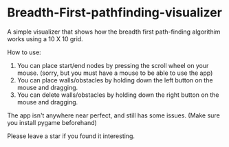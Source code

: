 # Breadth-First-pathfinding-visualizer
A simple visualizer that shows how the breadth first path-finding algorithim works using a 10 X 10 grid.

How to use:
1. You can place start/end nodes by pressing the scroll wheel on your mouse. (sorry, but you must have a mouse to be able to use the app)
2. You can place walls/obstacles by holding down the left button on the mouse and dragging.
3. You can delete walls/obstacles by holding down the right button on the mouse and dragging.

The app isn't anywhere near perfect, and still has some issues.
(Make sure you install pygame beforehand)

Please leave a star if you found it interesting.

